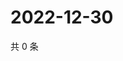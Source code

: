 # 2022-12-30

共 0 条

<!-- BEGIN WEIBO -->
<!-- 最后更新时间 Fri Dec 30 2022 19:11:07 GMT+0800 (China Standard Time) -->

<!-- END WEIBO -->
